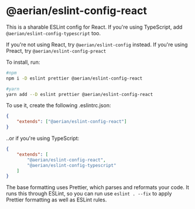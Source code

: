 # @aerian/eslint-config-react

This is a sharable ESLint config for React. If you're using TypeScript, add
`@aerian/eslint-config-typescript` too.

If you're not using React, try `@aerian/eslint-config` instead. If you're using
Preact, try `@aerian/eslint-config-preact`

To install, run:

```sh
#npm
npm i -D eslint prettier @aerian/eslint-config-react

#yarn
yarn add --D eslint prettier @aerian/eslint-config-react
```

To use it, create the following .eslintrc.json:

```json
{
    "extends": ["@aerian/eslint-config-react"]
}
```

..or if you're using TypeScript:

```json
{
    "extends": [
        "@aerian/eslint-config-react",
        "@aerian/eslint-config-typescript"
    ]
}
```

The base formatting uses Prettier, which parses and reformats your code. It runs
this through ESLint, so you can run use `eslint . --fix` to apply Prettier
formatting as well as ESLint rules.
